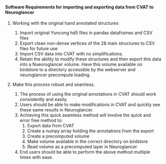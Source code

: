#### Software Requirements for importing and exporting data from CVAT to Neuroglancer
1. Working with the original hand annotated structures
    1. Import original Yuncong hd5 files in pandas dataframes and CSV files
    1. Export clean non-dense vertices of the 28 main structures to CSV files for future use
    1. Import CSV data into CVAT with no simplifications.
    1. Retain the ability to modify these structures and then export this data into a
    Nueoroglancer volume. Have this volume available on 
    birdstore to a directory accessible by the webserver and neuroglancer precompute
    loading.
    
1. Make this process robust and seamless.
    1. The process of using the original annotations in CVAT should work consistently and easily.
    1. Users should be able to make modifications in CVAT and quickly see these same results in 
    Neuroglancer.
    1. Achieving this quick seamless method will involve the quick and error free method to:
        1. Export data from CVAT
        1. Create a numpy array holding the annotations from the export
        1. Create a precomputed volume
        1. Make volume available in the correct directory on birdstore
        1. Read volume as a precomputed layer in Neuroglancer
    1. End users should be able to perform the above method multiple times with ease.
